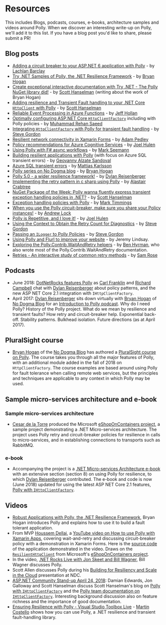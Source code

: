 # Resources

This includes Blogs, podcasts, courses, e-books, architecture samples and videos around Polly. When we discover an interesting write-up on Polly, we'll add it to this list. If you have a blog post you'd like to share, please submit a PR!

## Blog posts

- [Adding a circuit breaker to your ASP.NET 6 application with Polly](https://lachlanbarclay.net/2023/01/adding-a-circuit-breaker-to-asp-net-6-application) - by [Lachlan Barclay](https://lachlanbarclay.net/)
- [Try .NET Samples of Polly, the .NET Resilience Framework](https://github.com/bryanjhogan/trydotnet-polly) - by [Bryan Hogan](https://nodogmablog.bryanhogan.net/)
- [Create exceptional interactive documentation with Try .NET - The Polly NuGet library did!](https://www.hanselman.com/blog/CreateExceptionalInteractiveDocumentationWithTryNETThePollyNuGetLibraryDid.aspx) - by [Scott Hanselman](https://www.hanselman.com/about/) (writing about the work of Bryan Hogan)
- [Adding resilience and Transient Fault handling to your .NET Core `HttpClient` with Polly](https://www.hanselman.com/blog/AddingResilienceAndTransientFaultHandlingToYourNETCoreHttpClientWithPolly.aspx) - by [Scott Hanselman](https://www.hanselman.com/about/)
- [Reliable Event Processing in Azure Functions](https://hackernoon.com/reliable-event-processing-in-azure-functions-37054dc2d0fc) - by [Jeff Hollan](https://hackernoon.com/@jeffhollan)
- [Optimally configuring ASP.NET Core `HttpClientFactory`](https://rehansaeed.com/optimally-configuring-asp-net-core-httpclientfactory/) including with Polly policies - by [Muhammad Rehan Saeed](https://twitter.com/RehanSaeedUK/)
- [Integrating `HttpClientFactory` with Polly for transient fault handling](https://www.stevejgordon.co.uk/httpclientfactory-using-polly-for-transient-fault-handling) - by [Steve Gordon](https://www.stevejgordon.co.uk/)
- [Resilient network connectivity in Xamarin Forms](https://xamarinhelp.com/resilient-network-connectivity-xamarin-forms/) - by [Adam Pedley](http://xamarinhelp.com/contact/)
- [Policy recommendations for Azure Cognitive Services](https://www.thepollyproject.org/2018/03/06/policy-recommendations-for-azure-cognitive-services/) - by [Joel Hulen](https://www.thepollyproject.org/author/joel/)
- [Using Polly with F# async workflows](https://blog.ploeh.dk/2017/05/30/using-polly-with-f-async-workflows/) - by [Mark Seemann](https://blog.ploeh.dk/about/)
- [Building resilient applications with Polly](https://elvanydev.com/resilience-with-polly/) (with focus on Azure SQL transient errors) - by [Geovanny Alzate Sandoval](https://github.com/vany0114)
- [Azure SQL transient errors](https://hackernoon.com/azure-sql-transient-errors-7625ad6e0a06) - by [Mattias Karlsson](https://hackernoon.com/@devlead)
- [Polly series on No Dogma blog](https://nodogmablog.bryanhogan.net/tag/polly/) - by [Bryan Hogan](https://twitter.com/bryanjhogan)
- [Polly 5.0 - a wider resilience framework!](https://www.thepollyproject.org/2016/10/25/polly-5-0-a-wider-resilience-framework/) - by [Dylan Reisenberger](https://www.thepollyproject.org/author/dylan/)
- [Implementing the retry pattern in c sharp using Polly](https://alastaircrabtree.com/implementing-the-retry-pattern-using-polly/) - by [Alastair Crabtree](https://alastaircrabtree.com/about/)
- [NuGet Package of the Week: Polly wanna fluently express transient exception handling policies in .NET?](https://www.hanselman.com/blog/NuGetPackageOfTheWeekPollyWannaFluentlyExpressTransientExceptionHandlingPoliciesInNET.aspx) - by [Scott Hanselman](https://www.hanselman.com/about/)
- [Exception handling policies with Polly](https://putridparrot.com/blog/exception-handling-policies-with-polly/) - by [Mark Timmings](https://putridparrot.com/blog/about/)
- [When you use the Polly circuit-breaker, make sure you share your Policy instances!](https://andrewlock.net/when-you-use-the-polly-circuit-breaker-make-sure-you-share-your-policy-instances-2/) - by [Andrew Lock](https://andrewlock.net/about/)
- [Polly is Repetitive, and I love it!](https://www.appvnext.com/blog/2015/11/19/polly-is-repetitive-and-i-love-it) - by [Joel Hulen](https://www.thepollyproject.org/author/joel/)
- [Using the Context to Obtain the Retry Count for Diagnostics](https://www.stevejgordon.co.uk/polly-using-context-to-obtain-retry-count-diagnostics) - by [Steve Gordon](https://twitter.com/stevejgordon)
- [Passing an `ILogger` to Polly Policies](https://www.stevejgordon.co.uk/passing-an-ilogger-to-polly-policies) - by [Steve Gordon](https://twitter.com/stevejgordon)
- [Using Polly and Flurl to improve your website](https://jeremylindsayni.wordpress.com/2019/01/01/using-polly-and-flurl-to-improve-your-website/) - by Jeremy Lindsay.
- [Exploring the Polly.Contrib.WaitAndRetry helpers](https://hyr.mn/Polly-wait-and-retry/) - by [Ben Hyrman](https://twitter.com/hyrmn), who also wrote most of the Polly.Contrib.WaitAndRetry documentation.
- [Retries - An interactive study of common retry methods](https://encore.dev/blog/retries) - by [Sam Rose](https://twitter.com/samwhoo)

## Podcasts

- June 2018: [DotNetRocks features Polly](https://www.dotnetrocks.com/?show=1556) as [Carl Franklin](https://twitter.com/carlfranklin) and [Richard Campbell](https://twitter.com/richcampbell) chat with [Dylan Reisenberger](https://twitter.com/softwarereisen) about policy patterns, and the new ASP NET Core 2.1 integration with `IHttpClientFactory`.
- April 2017: [Dylan Reisenberger](https://twitter.com/softwarereisen) sits down virtually with [Bryan Hogan](https://twitter.com/bryanjhogan) of [No Dogma Blog](https://nodogmablog.bryanhogan.net/) for an [Introduction to Polly podcast](https://nodogmapodcast.bryanhogan.net/71-dylan-reisenberger-the-polly-project/). Why do I need Polly? History of the Polly project. What do we mean by resilience and transient faults? How retry and circuit-breaker help. Exponential back-off. Stability patterns. Bulkhead isolation. Future directions (as at April 2017).

## PluralSight course

- [Bryan Hogan](https://twitter.com/bryanjhogan) of the [No Dogma Blog](https://nodogmablog.bryanhogan.net/) has authored a [PluralSight course on Polly](https://www.pluralsight.com/courses/polly-fault-tolerant-web-service-requests). The course takes you through all the major features of Polly, with an additional module added in the fall of 2018 on `HttpClientFactory`. The course examples are based around using Polly for fault tolerance when calling remote web services, but the principles and techniques are applicable to any context in which Polly may be used.

## Sample micro-services architecture and e-book

### Sample micro-services architecture

- [Cesar de la Torre](https://github.com/CESARDELATORRE) produced the Microsoft [eShopOnContainers project](https://github.com/dotnet-architecture/eShopOnContainers), a sample project demonstrating a .NET Micro-services architecture. The project uses Polly retry and circuit-breaker policies for resilience in calls to micro-services, and in establishing connections to transports such as RabbitMQ.

### e-book

- Accompanying the project is a [.NET Micro-services Architecture e-book](https://www.microsoft.com/net/download/thank-you/microservices-architecture-ebook) with an extensive section (section 8) on using Polly for resilience, to which [Dylan Reisenberger](https://twitter.com/softwarereisen) contributed. The e-book and code is now (June 2018) updated for using the latest ASP NET Core 2.1 features, [Polly with `IHttpClientFactory`](https://github.com/App-vNext/Polly/wiki/Polly-and-HttpClientFactory).

## Videos

- [Robust Applications with Polly, the .NET Resilience Framework](https://www.infoq.com/presentations/polly), Bryan Hogan introduces Polly and explains how to use it to build a fault tolerant application.
- From MVP [Houssem Dellai](https://github.com/HoussemDellai), a [YouTube video on How to use Polly with Xamarin Apps](https://www.youtube.com/watch?v=7vsN0RkFN_E), covering wait-and-retry and discussing circuit-breaker policy with a demonstration in Xamarin Forms. Here is the [source code](https://github.com/HoussemDellai/ResilientHttpClient) of the application demonstrated in the video. Draws on the [`ResilientHttpClient`](https://github.com/dotnet-architecture/eShopOnContainers/blob/dev/src/BuildingBlocks/Resilience/Resilience.Http/ResilientHttpClient.cs) from Microsoft's [eShopOnContainers project](https://github.com/dotnet-architecture/eShopOnContainers).
- In the video, [.NET Rocks Live with Jon Skeet and Bill Wagner](https://youtu.be/LCj7h7ZoHA8?t=1617), Bill Wagner discusses Polly.
- Scott Allen discusses Polly during his [Building for Resiliency and Scale in the Cloud](https://youtu.be/SFLu6jZWXGs?t=1440) presentation at NDC.
- [ASP.NET Community Stand-up April 24, 2018](https://youtu.be/k0Xy-5zE9to?t=12m22s): Damian Edwards, Jon Galloway and Scott Hanselman discuss Scott Hanselman's blog on [Polly with `IHttpClientFactory`](https://www.hanselman.com/blog/AddingResilienceAndTransientFaultHandlingToYourNETCoreHttpClientWithPolly.aspx) and the [Polly team documentation on `IHttpClientFactory`](https://github.com/App-vNext/Polly/wiki/Polly-and-HttpClientFactory). Interesting background discussion also on feature richness and the importance of good documentation.
- [Ensuring Resilience with Polly - Visual Studio Toolbox Live](https://www.youtube.com/live/_cPouhmUO-A?si=07KlpPQFRnPWfym7&t=154) - [Martin Costello](https://github.com/martincostello) shows how you can use Polly, a .NET resilience and transient fault-handling library.
